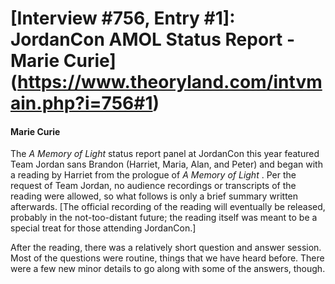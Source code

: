 # [Interview #756, Entry #1]: JordanCon AMOL Status Report - Marie Curie](https://www.theoryland.com/intvmain.php?i=756#1)

#### Marie Curie

The
*A Memory of Light*
status report panel at JordanCon this year featured Team Jordan sans Brandon (Harriet, Maria, Alan, and Peter) and began with a reading by Harriet from the prologue of
*A Memory of Light*
. Per the request of Team Jordan, no audience recordings or transcripts of the reading were allowed, so what follows is only a brief summary written afterwards. [The official recording of the reading will eventually be released, probably in the not-too-distant future; the reading itself was meant to be a special treat for those attending JordanCon.]

After the reading, there was a relatively short question and answer session. Most of the questions were routine, things that we have heard before. There were a few new minor details to go along with some of the answers, though.

